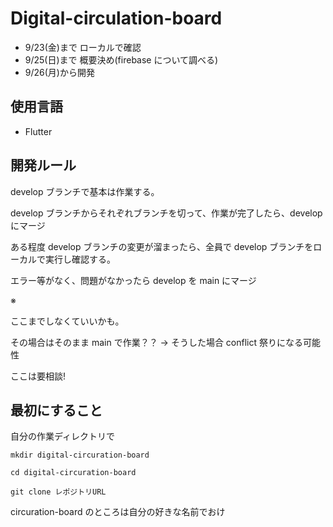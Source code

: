 # Digital-circulation-board

- 9/23(金)まで ローカルで確認
- 9/25(日)まで 概要決め(firebase について調べる)
- 9/26(月)から開発

## 使用言語

- Flutter

## 開発ルール

develop ブランチで基本は作業する。

develop ブランチからそれぞれブランチを切って、作業が完了したら、develop にマージ

ある程度 develop ブランチの変更が溜まったら、全員で develop ブランチをローカルで実行し確認する。

エラー等がなく、問題がなかったら develop を main にマージ

※

ここまでしなくていいかも。

その場合はそのまま main で作業？？ -> そうした場合 conflict 祭りになる可能性

ここは要相談!

## 最初にすること

自分の作業ディレクトリで

`mkdir digital-circuration-board`

`cd digital-circuration-board`

`git clone レポジトリURL`

circuration-board のところは自分の好きな名前でおけ
